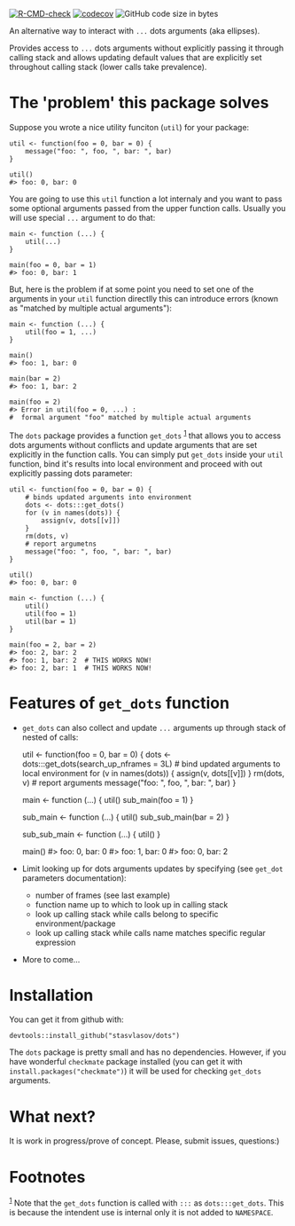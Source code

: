 [![R-CMD-check](https://github.com/stasvlasov/get_dots/workflows/R-CMD-check/badge.svg)](https://github.com/stasvlasov/get_dots/actions)
[![codecov](https://codecov.io/gh/stasvlasov/dots/branch/master/graph/badge.svg?token=ACDBEL2JY5)](https://codecov.io/gh/stasvlasov/dots)
![GitHub code size in bytes](https://img.shields.io/github/languages/code-size/stasvlasov/dots)

An alternative way to interact with `...` dots arguments (aka ellipses).

Provides access to `...` dots arguments without explicitly passing it through calling stack and allows updating default values that are explicitly set throughout calling stack (lower calls take prevalence).


# The 'problem' this package solves

Suppose you wrote a nice utility funciton (`util`) for your package:

    util <- function(foo = 0, bar = 0) {
        message("foo: ", foo, ", bar: ", bar)
    }
    
    util()
    #> foo: 0, bar: 0

You are going to use this `util` function a lot internaly and you want to pass some optional arguments passed from the upper function calls. Usually you will use special `...` argument to do that:

    main <- function (...) {
        util(...)
    }
    
    main(foo = 0, bar = 1)
    #> foo: 0, bar: 1

But, here is the problem if at some point you need to set one of the arguments in your `util` function directlly this can introduce errors (known as "matched by multiple actual arguments"):

    main <- function (...) {
        util(foo = 1, ...)
    }
    
    main()
    #> foo: 1, bar: 0
    
    main(bar = 2)
    #> foo: 1, bar: 2
    
    main(foo = 2)
    #> Error in util(foo = 0, ...) :
    #  formal argument "foo" matched by multiple actual arguments

The `dots` package provides a function `get_dots` <sup><a id="fnr.1" class="footref" href="#fn.1" role="doc-backlink">1</a></sup> that allows you to access dots arguments without conflicts and update arguments that are set explicitly in the function calls. You can simply put `get_dots` inside your `util` function, bind it's results into local environment and proceed with out explicitly passing dots parameter:

    util <- function(foo = 0, bar = 0) {
        # binds updated arguments into environment
        dots <- dots:::get_dots()
        for (v in names(dots)) {
            assign(v, dots[[v]])
        }
        rm(dots, v)
        # report argumetns
        message("foo: ", foo, ", bar: ", bar)
    }
    
    util()
    #> foo: 0, bar: 0
    
    main <- function (...) {
        util()
        util(foo = 1) 
        util(bar = 1)
    }
    
    main(foo = 2, bar = 2)
    #> foo: 2, bar: 2
    #> foo: 1, bar: 2  # THIS WORKS NOW!
    #> foo: 2, bar: 1  # THIS WORKS NOW!


# Features of `get_dots` function

-   `get_dots` can also collect and update `...` arguments up through stack of nested of calls:

    util <- function(foo = 0, bar = 0) {
        dots <- dots:::get_dots(search_up_nframes = 3L)
        # bind updated arguments to local environment
        for (v in names(dots)) {
            assign(v, dots[[v]])
        }
        rm(dots, v)
        # report arguments
        message("foo: ", foo, ", bar: ", bar)
    }
    
    main <- function (...) {
        util()
        sub_main(foo = 1)
    }
    
    sub_main <- function (...) {
        util()
        sub_sub_main(bar = 2)
    }
    
    sub_sub_main <- function (...) {
        util()
    }
    
    main()
    #> foo: 0, bar: 0
    #> foo: 1, bar: 0
    #> foo: 0, bar: 2

-   Limit looking up for dots arguments updates by specifying (see `get_dot` parameters documentation):
    -   number of frames (see last example)
    -   function name up to which to look up in calling stack
    -   look up calling stack while calls belong to specific environment/package
    -   look up calling stack while calls name matches specific regular expression

-   More to come&#x2026;


# Installation

You can get it from github with:

    devtools::install_github("stasvlasov/dots")

The `dots` package is pretty small and has no dependencies. However, if you have wonderful `checkmate` package  installed (you can get it with `install.packages("checkmate")`) it will be used for checking `get_dots` arguments.


# What next?

It is work in progress/prove of concept. Please, submit issues, questions:)


# Footnotes

<sup><a id="fn.1" href="#fnr.1">1</a></sup> Note that the `get_dots` function is called with `:::` as `dots:::get_dots`. This is because the intendent use is internal only it is not added to `NAMESPACE`.
